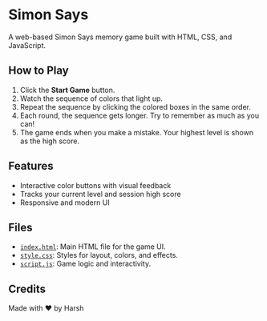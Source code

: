 # Simon Says

A web-based Simon Says memory game built with HTML, CSS, and JavaScript.

## How to Play

1. Click the **Start Game** button.
2. Watch the sequence of colors that light up.
3. Repeat the sequence by clicking the colored boxes in the same order.
4. Each round, the sequence gets longer. Try to remember as much as you can!
5. The game ends when you make a mistake. Your highest level is shown as the high score.

## Features

- Interactive color buttons with visual feedback
- Tracks your current level and session high score
- Responsive and modern UI

## Files

- [`index.html`](index.html): Main HTML file for the game UI.
- [`style.css`](style.css): Styles for layout, colors, and effects.
- [`script.js`](script.js): Game logic and interactivity.

## Credits

Made with ❤️ by Harsh